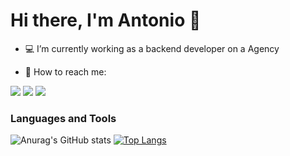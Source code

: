 # Hi there, I'm Antonio 🖖

- 💻 I’m currently working as a backend developer on a Agency
 
- 📩 How to reach me:

<a target="_blank" href="https://wa.me/5545998194884"><img src="https://img.shields.io/badge/WhatsApp-25D366?style=for-the-badge&logo=whatsapp&logoColor=white"></a>
<a target="_blank" href="https://www.instagram.com/antonio__carloos_/"><img src="https://img.shields.io/badge/Instagram-E4405F?style=for-the-badge&logo=instagram&logoColor=white"></a>
<a target="_blank" href="https://www.linkedin.com/in/antonio-carlos-114941207/"><img src="https://img.shields.io/badge/LinkedIn-0077B5?style=for-the-badge&logo=linkedin&logoColor=white"></a>


### Languages and Tools

![Anurag's GitHub stats](https://github-readme-stats.vercel.app/api?username=AntonioCarlos850&show_icons=true&theme=dracula) [![Top Langs](https://github-readme-stats.vercel.app/api/top-langs/?username=AntonioCarlos850&layout=compact)](https://github.com/anuraghazra/github-readme-stats)
